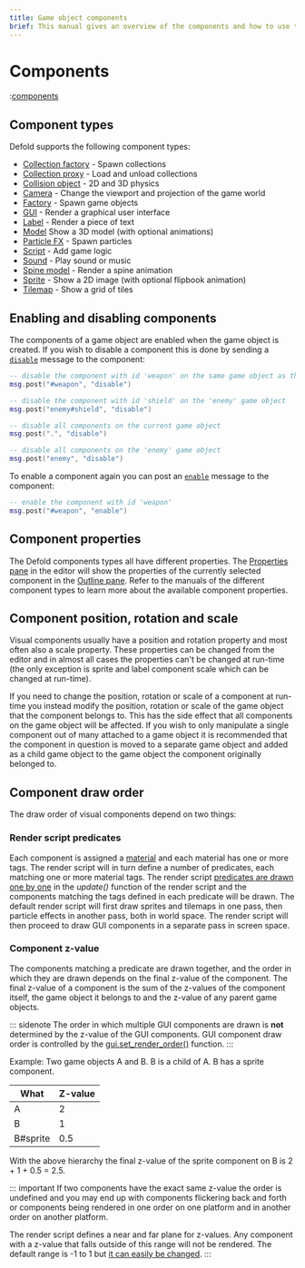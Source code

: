 ```yaml
---
title: Game object components
brief: This manual gives an overview of the components and how to use them.
---
```


#  Components

:[components](../shared/components.md)

## Component types

Defold supports the following component types:

* [Collection factory](/manuals/collection-factory) - Spawn collections
* [Collection proxy](/manuals/collection-proxy) - Load and unload collections
* [Collision object](/manuals/physics) - 2D and 3D physics
* [Camera](/manuals/camera) - Change the viewport and projection of the game world
* [Factory](/manuals/factory) - Spawn game objects
* [GUI](/manuals/gui) - Render a graphical user interface
* [Label](/manuals/label) - Render a piece of text
* [Model](/manuals/model) Show a 3D model (with optional animations)
* [Particle FX](/manuals/particlefx) -  Spawn particles
* [Script](/manuals/script) - Add game logic
* [Sound](/manuals/sound) - Play sound or music
* [Spine model](/manuals/spine-model) - Render a spine animation
* [Sprite](/manuals/sprite) - Show a 2D image (with optional flipbook animation)
* [Tilemap](/manuals/tilemap) - Show a grid of tiles

## Enabling and disabling components

The components of a game object are enabled when the game object is created. If you wish to disable a component this is done by sending a [`disable`](/ref/go/#disable) message to the component:

```lua
-- disable the component with id 'weapon' on the same game object as this script
msg.post("#weapon", "disable")

-- disable the component with id 'shield' on the 'enemy' game object
msg.post("enemy#shield", "disable")

-- disable all components on the current game object
msg.post(".", "disable")

-- disable all components on the 'enemy' game object
msg.post("enemy", "disable")
```

To enable a component again you can post an [`enable`](/ref/go/#enable) message to the component:

```lua
-- enable the component with id 'weapon'
msg.post("#weapon", "enable")
```

## Component properties

The Defold components types all have different properties. The [Properties pane](/manuals/editor/#_the_editor_views) in the editor will show the properties of the currently selected component in the [Outline pane](/manuals/editor/#_the_editor_views). Refer to the manuals of the different component types to learn more about the available component properties.

## Component position, rotation and scale

Visual components usually have a position and rotation property and most often also a scale property. These properties can be changed from the editor and in almost all cases the properties can't be changed at run-time (the only exception is sprite and label component scale which can be changed at run-time).

If you need to change the position, rotation or scale of a component at run-time you instead modify the position, rotation or scale of the game object that the component belongs to. This has the side effect that all components on the game object will be affected. If you wish to only manipulate a single component out of many attached to a game object it is recommended that the component in question is moved to a separate game object and added as a child game object to the game object the component originally belonged to.

## Component draw order

The draw order of visual components depend on two things:

### Render script predicates
Each component is assigned a [material](/manuals/material/) and each material has one or more tags. The render script will in turn define a number of predicates, each matching one or more material tags. The render script [predicates are drawn one by one](/manuals/render/#_render_predicates) in the *update()* function of the render script and the components matching the tags defined in each predicate will be drawn. The default render script will first draw sprites and tilemaps in one pass, then particle effects in another pass, both in world space. The render script will then proceed to draw GUI components in a separate pass in screen space.

### Component z-value
The components matching a predicate are drawn together, and the order in which they are drawn depends on the final z-value of the component. The final z-value of a component is the sum of the z-values of the component itself, the game object it belongs to and the z-value of any parent game objects.

::: sidenote
The order in which multiple GUI components are drawn is **not** determined by the z-value of the GUI components. GUI component draw order is controlled by the [gui.set_render_order()](/ref/gui/#gui.set_render_order:order) function.
:::

Example: Two game objects A and B. B is a child of A. B has a sprite component.

| What     | Z-value |
|----------|---------|
| A        | 2       |
| B        | 1       |
| B#sprite | 0.5     |

With the above hierarchy the final z-value of the sprite component on B is 2 + 1 + 0.5 = 2.5.

::: important
If two components have the exact same z-value the order is undefined and you may end up with components flickering back and forth or components being rendered in one order on one platform and in another order on another platform.

The render script defines a near and far plane for z-values. Any component with a z-value that falls outside of this range will not be rendered. The default range is -1 to 1 but [it can easily be changed](/manuals/render/#_default_view_projection).
:::
